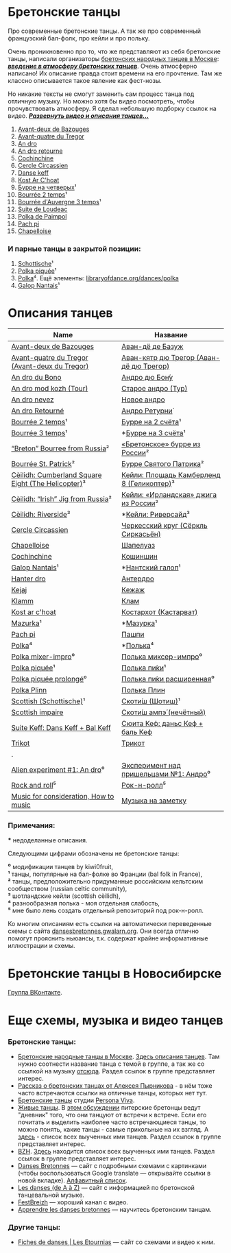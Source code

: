Бретонские танцы
================
Про современные бретонские танцы. А так же про современный французский бал-фолк, про кейли и про польку.

Очень проникновенно про то, что же представляют из себя бретонские танцы, написали организаторы [бретонских народных танцев в Москве](https://vk.com/club25749886): [***введение в атмосферу бретонских танцев***](text-intro.md). Очень атмосферно написано! Их описание правда стоит времени на его прочтение. Там же классно описывается такое явление как фест-нозы.

Но никакие тексты не смогут заменить сам процесс танца под отличную музыку. Но можно хотя бы видео посмотреть, чтобы прочувствовать атмосферу. Я сделал небольшую подборку ссылок на видео. ***[Развернуть видео и описания танцев...](README.md)***

1. [Avant-deux de Bazouges](https://www.youtube.com/watch?v=Ncds8-FMaEI)
2. [Avant-quatre du Tregor](https://www.youtube.com/watch?v=H5DNoZ2F3jw)
3. [An dro](https://www.youtube.com/watch?v=p_i027FhnyA)
4. [An dro retourne](https://www.youtube.com/watch?v=EUHjpInr1nA)
5. [Cochinchine](https://vk.com/video-25749886_170748467)
6. [Cercle Circassien](https://www.youtube.com/watch?v=JUIEfPi_SgY)
7. [Danse keff](https://www.youtube.com/watch?v=B6qej91iYLc)
8. [Kost Ar C'hoat](https://www.youtube.com/watch?v=EAVpaW_7qlQ)
9. [Бурре на четверых](https://vk.com/video-25749886_162534468)¹
10. [Bourrée 2 temps](https://www.youtube.com/watch?v=Fos5IOLRHK8)¹
11. [Bourrée d'Auvergne 3 temps](https://www.youtube.com/watch?v=TfQNjN_WHCU)¹
12. [Suite de Loudeac](https://www.youtube.com/watch?v=SOd9E8XKemA)
13. [Polka de Paimpol](https://vk.com/video39341115_456239021)
14. [Pach pi](https://www.youtube.com/watch?v=5eDQmwe1Zlo)
15. [Chapelloise](https://www.youtube.com/watch?v=XwNRitt0AFo)

### И парные танцы в закрытой позиции:

1. [Schottische](https://www.youtube.com/watch?v=vwHZvw7jk94)¹
2. [Polka piquée](https://www.youtube.com/watch?v=FcS_BrHe9PU)¹
3. [Polka](https://youtu.be/sVnfVUWiBTU?t=20)⁴. Ещё элементы: [libraryofdance.org/dances/polka](http://www.libraryofdance.org/dances/polka/)
4. [Galop Nantais](https://www.youtube.com/watch?v=aQUtWD-o9NE)¹

Описания танцев
===============

| Name | Название |
| ---- | -------- |
| [Avant-deux de Bazouges](avant-deux-de-bazouges.md) | [Аван-дё де Базуж](avant-deux-de-bazouges.md) |
| [Avant-quatre du Tregor (Avant-deux du Tregor)](avant-quatre-du-tregor.md) | [Аван-кятр дю Трегор (Аван-дё дю Трегор)](avant-quatre-du-tregor.md) |
| [An dro du Bono](an-dro-du-bono.md) | [Андро дю Бон́у](an-dro-du-bono.md) |
| [An dro mod kozh (Tour)](tour-an-dro-mod-kozh.md) | [Старое андро (Тур)](tour-an-dro-mod-kozh.md) |
| [An dro nevez](an-dro-nevez.md) | [Новое андро](an-dro-nevez.md) |
| [An dro Retourné](an-dro-retourne.md) | [Андро Ретурни́](an-dro-retourne.md) |
| [Bourrée 2 temps](bourree.md)¹ | [Бурре на 2 счёта](bourree.md)¹ |
| [Bourrée 3 temps](bourree-3-temps.md)¹ | \*[Бурре на 3 счёта](bourree-3-temps.md)¹ |
| [“Breton” Bourree from Russia](breton-bourree-from-russia.md)² | [«Бретонское» бурре из России](breton-bourree-from-russia.md)² |
| [Bourrée St. Patrick](bourree-st-patrick.md)² | [Бурре Святого Патрика](bourree-st-patrick.md)² |
| [Cèilidh: Cumberland Square Eight (The Helicopter)](ceilidh-cumberland-square-eight.md)³ | [Кейли: Площадь Камберленд 8 (Геликоптер)](ceilidh-cumberland-square-eight.md)³ |
| [Cèilidh: “Irish” Jig from Russia](ceilidh-irish-jig-from-russia.md)² | [Кейли: «Ирландская» джига из России](ceilidh-irish-jig-from-russia.md)² |
| [Cèilidh: Riverside](ceilidh-riverside.md)³ | \*[Кейли: Риверсайд](ceilidh-riverside.md)³ |
| [Cercle Circassien](cercle-circassien.md) | [Черкесский круг (Сёркль Сиркасьён)](cercle-circassien.md) |
| [Chapelloise](chapelloise.md) | [Шапелуаз](chapelloise.md) |
| [Cochinchine](cochinchine.md) | [Кошиншин](cochinchine.md) |
| [Galop Nantais](galop-nantais.md)¹ | \*[Нантский галоп](galop-nantais.md)¹ |
| [Hanter dro](hanter-dro.md) | [Антердро](hanter-dro.md) |
| [Kejaj](kejaj.md) | [Кежаж](kejaj.md) |
| [Klamm](klamm.md) | [Клам](klamm.md) |
| [Kost ar c'hoat](kost-ar-c-hoat.md) | [Костархот (Кастарват)](kost-ar-c-hoat.md) |
| [Mazurka](mazurka.md)¹ | \*[Мазурка](mazurka.md)¹ |
| [Pach pi](pach-pi.md) | [Пашпи](pach-pi.md) |
| [Polka](polka.md)⁴ | \*[Полька](polka.md)⁴ |
| [Polka mixer-impro](polka-mixer-impro.md)⁰ | [Полька миксер-импро](polka-mixer-impro.md)⁰ |
| [Polka piquée](polka-piquee.md)¹ | [Полька пи́ки](polka-piquee.md)¹ |
| [Polka piquée prolongé](polka-piquee-prolonge.md)⁰ | [Полька пи́ки расширенная](polka-piquee-prolonge.md)⁰ |
| [Polka Plinn](polka-plinn.md) | [Полька Плин](polka-plinn.md) |
| [Scottish (Schottische)](schottische.md)¹ | [Скоти́ш (Шотиш)](schottische.md)¹ |
| [Scottish impaire](scottish-impaire.md) | [Скоти́ш ампэ́ (нечётный)](scottish-impaire.md) |
| [Suite Keff: Dans Keff + Bal Keff](suite-keff.md) | [Сюита Кеф: даньс Кеф + баль Кеф](suite-keff.md) |
| [Trikot](trikot.md) | [Трикот](trikot.md) |
| . |  |
| [Alien experiment #1: An dro](alien-experiment-1-an-dro.md)⁰ | [Эксперимент над пришельцами №1: Андро](alien-experiment-1-an-dro.md)⁰ |
| [Rock and roll](rock-and-roll.md)⁵ | [Рок-н-ролл](rock-and-roll.md)⁵ |
| [Music for consideration, How to music](music.md) | [Музыка на заметку](music.md) |

### Примечания:
__\*__ недоделанные описания.

Следующими цифрами обозначены не бретонские танцы:

__⁰__ модификации танцев by kiwi0fruit,  
__¹__ танцы, популярные на бал-фолке во Франции (bal folk in France),  
__²__ танцы, предположительно придуманные российским кельтским сообществом (russian celtic community),  
__³__ шотландские кейли (scottish cèilidh),  
__⁴__ разнообразная полька - моя отдельная слабость,  
__⁵__ мне было лень создать отдельный репозиторий под рок-н-ролл.

Ко многим описаниям есть ссылки на автоматически переведенные схемы с сайта [dansesbretonnes.gwalarn.org](http://dansesbretonnes.gwalarn.org). Они всегда отлично помогут прояснить ньюансы, т.к. содержат крайне информативные иллюстрации и схемы.

Бретонские танцы в Новосибирске
===============================
[Группа ВКонтакте](https://vk.com/club127030623).

Еще схемы, музыка и видео танцев
=================================
### Бретонские танцы:

- [Бретонские народные танцы в Москве](https://vk.com/club25749886). [Здесь описания танцев](https://vk.com/topic-25749886_27791034). Там нужно соотнести название танца с темой в группе, а так же со ссылкой на музыку [отсюда](https://vk.com/notes11408173). Раздел ссылок в группе представляет интерес. 
- [Рассказ о бретонских танцах от Алексея Пырникова](http://celtic-community.diary.ru/p193203999.htm?oam#more1) - в нём тоже часто встречаются ссылки на отличные танцы, которых нет тут.
- [Бретонские танцы](http://personaviva.spb.ru/?bret_dances) студии [Persona Viva](https://vk.com/club459205).
- [Живые танцы](https://vk.com/club31196395). В [этом обсуждении](https://vk.com/topic-31196395_25370716) питерские бретонцы ведут "дневник" того, что они танцуют от встречи к встрече. Если его почитать и выделить наиболее часто встречающиеся танцы, то можно понять, какие танцы - самые прикольные на их взгляд. А [здесь](https://vk.com/topic-31196395_29427388) - список всех выученных ими танцев. Раздел ссылок в группе представляет интерес.
- [BZH](https://vk.com/club640304). [Здесь](https://vk.com/topic-640304_9414805) находится список всех выученных ими танцев. Раздел ссылок в группе представляет интерес.
- [Danses Bretonnes](http://dansesbretonnes.gwalarn.org) — сайт с подробными схемами с картинками (чтобы воспользоваться Google translate — открывайте ссылки в новой вкладке). [Алфавитный список](http://dansesbretonnes.gwalarn.org/accueil/alphabetique.html).
- [Les danses (de A à Z)](http://nozbreizh.fr/index.php?option=com_content&task=view&id=20&Itemid=37&lettre_param=A#A) — сайт с информацией по бретонской танцевальной музыке.
- [FestBreizh](https://www.youtube.com/channel/UCjwYudG6SWmI2mz1wS_eijA) — хороший канал с видео.
- [Apprendre les danses bretonnes](http://lannig.e-monsite.com/) — научитесь бретонским танцам.

### Другие танцы:

- [Fiches de danses | Les Etournias](http://lesetournias.fr/ateliers-danses/fiches-de-danses) — сайт со схемами и видео к ним.
